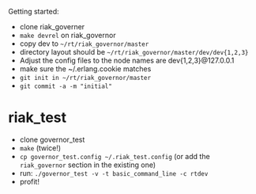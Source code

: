 Getting started:

* clone riak_governer
* `make devrel` on riak_governor
* copy dev to `~/rt/riak_governor/master`
 * directory layout should be `~/rt/riak_governor/master/dev/dev{1,2,3}`
* Adjust the config files to the node names are dev{1,2,3}@127.0.0.1
* make sure the ~/.erlang.cookie matches
* `git init in ~/rt/riak_governor/master`
* `git commit -a -m "initial"`

riak_test
=========
* clone governor_test
* `make` (twice!)
* `cp governor_test.config ~/.riak_test.config` (or add the `riak_governor` section in the existing one)
* run: `./governor_test -v -t basic_command_line -c rtdev`
* profit!

